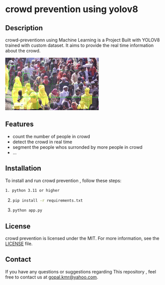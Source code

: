 # crowd prevention using yolov8

## Description

crowd-preventionn using Machine Learning is a Project Built with YOLOV8 trained with custom dataset. It aims to provide the real time information about the crowd.

![CROWD-SEGMENTATION AND DETECTIION](images/crowd-screen-rec.gif)

## Features

- count the number of people in crowd
- detect the crowd in real time
- segment the people whos surronded by more people in crowd
- ...

## Installation

To install and run crowd prevention , follow these steps:

   ```bash
1. python 3.11 or higher
```
2. ```bash
   pip install -r requirements.txt
   ```
3. ```bash
   python app.py
   ```






## License

crowd prevention is licensed under the MIT. For more information, see the [LICENSE](link-to-license-file) file.

## Contact

If you have any questions or suggestions regarding This repository , feel free to contact us at gopal.kmr@yahoo.com.
